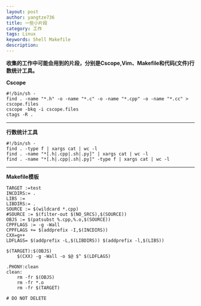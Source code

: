 ```yaml
---
layout: post
author: yangtze736
title: 一些小片段
category: 工作
tags: Linux
keywords: Shell Makefile
description:
---
```


**收集的工作中可能会用到的片段，分别是Cscope,Vim、Makefile和代码(文件)行数统计工具。**

**Cscope**

```
#!/bin/sh -
find . -name "*.h" -o -name "*.c" -o -name "*.cpp" -o -name "*.cc" > cscope.files
cscope -bkq -i cscope.files
ctags -R .
```

---

**行数统计工具**

```
#!/bin/sh -
find . -type f | xargs cat | wc -l
find . -name "*[.h|.cpp|.sh|.py]" | xargs cat | wc -l
find . -name "*[.h|.cpp|.sh|.py]" -type f | xargs cat | wc -l
```

---

**Makefile模板**

```
TARGET :=test
INCDIRS:= .
LIBS :=
LIBDIRS:= .
SOURCE := $(wildcard *.cpp)
#SOURCE := $(filter-out $(NO_SRCS),$(SOURCE)) 
OBJS := $(patsubst %.cpp,%.o,$(SOURCE))
CPPFLAGS := -g -Wall
CPPFLAGS += $(addprefix -I,$(INCDIRS)) 
CXX=g++
LDFLAGS= $(addprefix -L,$(LIBDIRS)) $(addprefix -l,$(LIBS)) 
 
$(TARGET):$(OBJS)
	$(CXX) -g -Wall -o $@ $^ $(LDFLAGS)

.PHONY:clean
clean:
	rm -fr $(OBJS)
	rm -fr *.o
	rm -fr $(TARGET)
 
# DO NOT DELETE

```
